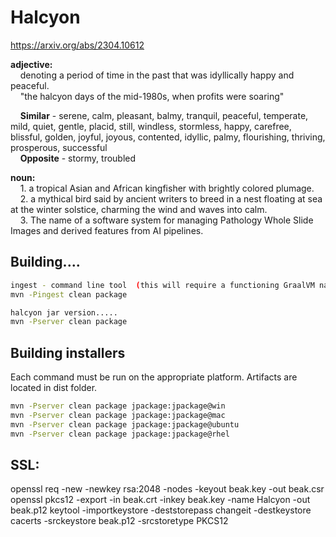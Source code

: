 # Halcyon

 https://arxiv.org/abs/2304.10612

**adjective:**<br>
&nbsp;&nbsp;&nbsp;&nbsp;denoting a period of time in the past that was idyllically happy and peaceful.<br>
&nbsp;&nbsp;&nbsp;&nbsp;"the halcyon days of the mid-1980s, when profits were soaring"<br>

&nbsp;&nbsp;&nbsp;&nbsp;**Similar** - serene, calm, pleasant, balmy, tranquil, peaceful, temperate, mild, quiet, gentle, placid, still, windless, stormless, happy, carefree, blissful, golden, joyful, joyous, contented, idyllic, palmy, flourishing, thriving, prosperous, successful<br>
&nbsp;&nbsp;&nbsp;&nbsp;**Opposite** - stormy, troubled<br>

**noun:**<br>
&nbsp;&nbsp;&nbsp;&nbsp;1. a tropical Asian and African kingfisher with brightly colored plumage.<br>
&nbsp;&nbsp;&nbsp;&nbsp;2. a mythical bird said by ancient writers to breed in a nest floating at sea at the winter solstice, charming the wind and waves into calm.<br>
&nbsp;&nbsp;&nbsp;&nbsp;3. The name of a software system for managing Pathology Whole Slide Images and derived features from AI pipelines.<br>

## Building....

```sh
ingest - command line tool  (this will require a functioning GraalVM native image environment - https://www.graalvm.org/22.3/reference-manual/native-image/)
mvn -Pingest clean package 

halcyon jar version.....
mvn -Pserver clean package
```

## Building installers

Each command must be run on the appropriate platform.  Artifacts are located in dist folder.

```sh
mvn -Pserver clean package jpackage:jpackage@win
mvn -Pserver clean package jpackage:jpackage@mac
mvn -Pserver clean package jpackage:jpackage@ubuntu
mvn -Pserver clean package jpackage:jpackage@rhel
```

## SSL:

openssl req -new -newkey rsa:2048 -nodes -keyout beak.key -out beak.csr
openssl pkcs12 -export -in beak.crt -inkey beak.key -name Halcyon -out beak.p12
keytool -importkeystore -deststorepass changeit -destkeystore cacerts -srckeystore beak.p12 -srcstoretype PKCS12
